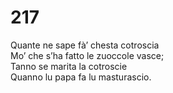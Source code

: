# 217
  
Quante ne sape fà’ chesta cotroscia  
Mo’ che s’ha fatto le zuoccole vasce;  
Tanno se marita la cotroscie  
Quanno lu papa fa lu masturascio.
